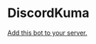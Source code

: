 # DiscordKuma

[Add this bot to your server.](https://discordapp.com/oauth2/authorize?client_id=234548552053817345&scope=bot&permissions=0)
